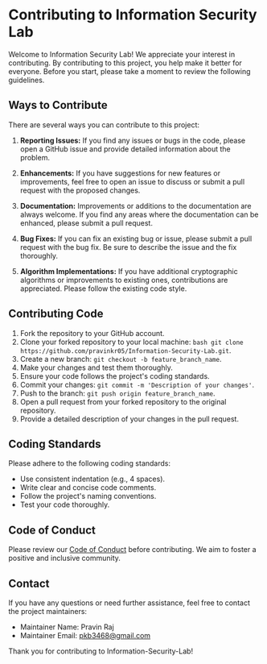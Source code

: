 # Contributing to Information Security Lab

Welcome to Information Security Lab! We appreciate your interest in contributing. By contributing to this project, you help make it better for everyone. Before you start, please take a moment to review the following guidelines.

## Ways to Contribute

There are several ways you can contribute to this project:

1. **Reporting Issues:** If you find any issues or bugs in the code, please open a GitHub issue and provide detailed information about the problem.

2. **Enhancements:** If you have suggestions for new features or improvements, feel free to open an issue to discuss or submit a pull request with the proposed changes.

3. **Documentation:** Improvements or additions to the documentation are always welcome. If you find any areas where the documentation can be enhanced, please submit a pull request.

4. **Bug Fixes:** If you can fix an existing bug or issue, please submit a pull request with the bug fix. Be sure to describe the issue and the fix thoroughly.

5. **Algorithm Implementations:** If you have additional cryptographic algorithms or improvements to existing ones, contributions are appreciated. Please follow the existing code style.

## Contributing Code

1. Fork the repository to your GitHub account.
2. Clone your forked repository to your local machine: `bash git clone https://github.com/pravinkr05/Information-Security-Lab.git`.
3. Create a new branch: `git checkout -b feature_branch_name`.
4. Make your changes and test them thoroughly.
5. Ensure your code follows the project's coding standards.
6. Commit your changes: `git commit -m 'Description of your changes'`.
7. Push to the branch: `git push origin feature_branch_name`.
8. Open a pull request from your forked repository to the original repository.
9. Provide a detailed description of your changes in the pull request.

## Coding Standards

Please adhere to the following coding standards:

- Use consistent indentation (e.g., 4 spaces).
- Write clear and concise code comments.
- Follow the project's naming conventions.
- Test your code thoroughly.

## Code of Conduct

Please review our [Code of Conduct](CODE_OF_CONDUCT.md) before contributing. We aim to foster a positive and inclusive community.

## Contact

If you have any questions or need further assistance, feel free to contact the project maintainers:

- Maintainer Name: Pravin Raj
- Maintainer Email: pkb3468@gmail.com

Thank you for contributing to Information-Security-Lab!
